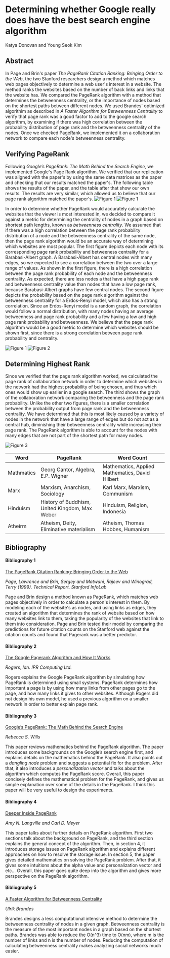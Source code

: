 # Determining whether Google really does have the best search engine algorithm
Katya Donovan and Young Seok Kim
## Abstract
In Page and Brin's paper *The PageRank Citation Ranking: Bringing Order to the Web*, the two Stanford researchers design a method which matches web pages objectively to determine a web user's interest in a website. The method ranks the websites based on the number of back links and links that the website has. We compared the PageRank algorithm with a method that determines the betweenness centrality, or the importance of nodes based on the shortest paths between different nodes. We used Brandes' optimized algorithim as described in *A Faster Algorithm for Betweenness Centrality* to verify that page rank was a good factor to add to the google search algorithm, by examining if there was high correlation between the probability distribution of page rank and the betweenness centrality of the nodes. Once we checked PageRank, we implemented it on a collaboration network to compare each node's betweenness centrality. 

## Verifying PageRank
Following *Google’s PageRank: The Math Behind the Search Engine*, we implemented Google's Page Rank algorithm. We verified that our replication was aligned with the paper's by using the same data matrices as the paper and checking that our results matched the paper's. The following table shows the results of the paper, and the table after that show our own results. The results are very similar, which allowed us to believe that our page rank algorithm matched the paper's.
![Figure 1](/figures/paperResult.png "Figure 1")
![Figure 1](/figures/ourResult.png "Figure 1")

In order to determine whether PageRank would accurately calculate the websites that the viewer is most interested in, we decided to compare it against a metric for determining the centrality of nodes in a graph based on shortest path lengths, known as *betweenness centrality*. We assumed that if there was a high correlation between the page rank probability distribution of a node and the betweenness centrality of the same node, then the page rank algorithm would be an accurate way of determining which websites are most popular. The first figure depicts each node with its corresponding page rank probability and betweeness centrality for a Barabasi-Albert graph. A Barabasi-Albert has central nodes with many edges, so we expected to see a  correlation between the two over a large range of values. As shown in the first figure, there is a high correlation between the page rank probability of each node and the betweenness centrality. As expected, there are less nodes a that have a high page rank and betweenness centrality value than nodes that have a low page rank, because Barabasi-Albert graphs have few central nodes. The second figure depicts the probability based on the page rank algorithm against the betweenness centrality for a Erdos-Renyi model, which also has a strong correlation. Since an Erdos-Renyi model is a random graph, the correlation would follow a normal distribution, with many nodes having an average betweenness and page rank probability and a few having a low and high page rank probability and betweenness. We believe that the page rank algorithm would be a good metric to determine which websites should be shown first, since there is a strong correlation between page rank probability and centrality. 

![Figure 1](/figures/BA1000.png "Figure 1")  ![Figure 2](/figures/ER1000.png "Figure 2")

## Determining Highest Rank
Since we verified that the page rank algorithm worked, we calculated the page rank of collaboration network in order to determine which websites in the network had the highest probability of being chosen, and thus which ones would show up earlier in a google search. The third shows the graph of the collaboration network comparing the betweenness and the page rank probability. Unlike the other two figures, there is a smaller correlation between the probability output from page rank and the betweenness centrality. We have determined that this is most likely caused by a variety of nodes in the network that have a large range of edges but do not act as a central hub, diminishing their betweenness centrality while increasing their page rank. The PageRank algorithm is able to account for the nodes with many edges that are not part of the shortest path for many nodes. 


![Figure 3](/figures/CollaborationNetwork.png "Figure 3")

| Word  | PageRank  | Word Count  | 
|---|---|---|
|  Mathmatics |  Georg Cantor, Algebra, E.P. Wigner |  Mathematics, Applied Mathematics, David Hilbert |
|  Marx | Marxism, Anarchism, Sociology  |  Karl Marx, Marxism, Communism |
|  Hinduism |  History of Buddhism, United Kingdom, Max Weber |  Hinduism, Religion, Indonesia |
|  Atheirm |  Atheism, Deity, Eliminative materialism |  Atheism, Thomas Hobbes, Humanism |



## Bibliography

#### Bibliography 1
[The PageRank Citation Ranking: Bringing Order to the Web](http://ilpubs.stanford.edu:8090/422/1/1999-66.pdf)

*Page, Lawrence and Brin, Sergey and Motwani, Rajeev and Winograd, Terry (1999). Technical Report. Stanford InfoLab*

Page and Brin design a method known as PageRank, which matches web pages objectively in order to calculate a person's interest in them. By modeling each of the website's as nodes, and using links as edges, they created an algorithm that determines the rank of website based on how many websites link to them, taking the popularity of the websites that link to them into consideration. Page and Brin tested their model by comparing the predictions for future citation counts on the Stanford web against the citation counts and found that Pagerank was a better predictor.

#### Bibliography 2
[The Google Pagerank Algorithm and How It Works](http://www.cs.princeton.edu/~chazelle/courses/BIB/pagerank.htm)

*Rogers, Ian. IPR Computing Ltd.*

Rogers explains the Google PageRank algorithm by simulating how PageRank is determined using small systems. PageRank determines how important a page is by using how many links from other pages go to the page, and how many links it gives to other websites. Although Rogers did not design his own model, he used a previous algorithm on a smaller network in order to better explain page rank.

#### Bibliography 3
[Google’s PageRank: The Math Behind the Search Engine](http://www.cems.uvm.edu/~tlakoba/AppliedUGMath/other_Google/Wills.pdf)

*Rebecca S. Wills*

This paper reviews mathematics behind the PageRank algorithm. The paper introduces some backgrounds on the Google’s search engine first, and explains details on the mathematics behind the PageRank. It also points out a *dangling node* problem and suggests a potential fix for the problem. After that, it also introduces a *personalization vector* and talks about the algorithm which computes the PageRank score. Overall, this paper concisely defines the mathematical problem for the PageRank, and gives us simple explanation over some of the details in the PageRank. I think this paper will be very useful to design the experiments.

#### Bibliography 4
[Deeper Inside PageRank](http://meyer.math.ncsu.edu/Meyer/PS_Files/DeeperInsidePR.pdf)

*Amy N. Langville and Carl D. Meyer*

This paper talks about further details on PageRank algorithm. First two sections talk about the background on PageRank, and the third section explains the general concept of the algorithm. Then, in section 4, it introduces storage issues on PageRank algorithm and explains different approaches on how to resolve the storage issue. In section 5, the paper gives detailed mathematics on solving the PageRank problem. After that, it gives some intuitions about the alpha value and personalization vector and etc… Overall, this paper goes quite deep into the algorithm and gives more perspective on the PageRank algorithm.

#### Bibliography 5
[A Faster Algorithm for Betweenness Centrality](http://citeseerx.ist.psu.edu/viewdoc/download?doi=10.1.1.11.2024&rep=rep1&type=pdf)

*Ulrik Brandes*

Brandes designs a less computational intensive method to determine the betweenness centrality of nodes in a given graph. Betweenness centrality is the measure of the most important nodes in a graph based on the shortest paths. Brandes was able to reduce the O(n^3) time to O(nm), where m is the number of links and n is the number of nodes. Reducing the computation of calculating betweenness centrality makes analyzing social networks much easier.
